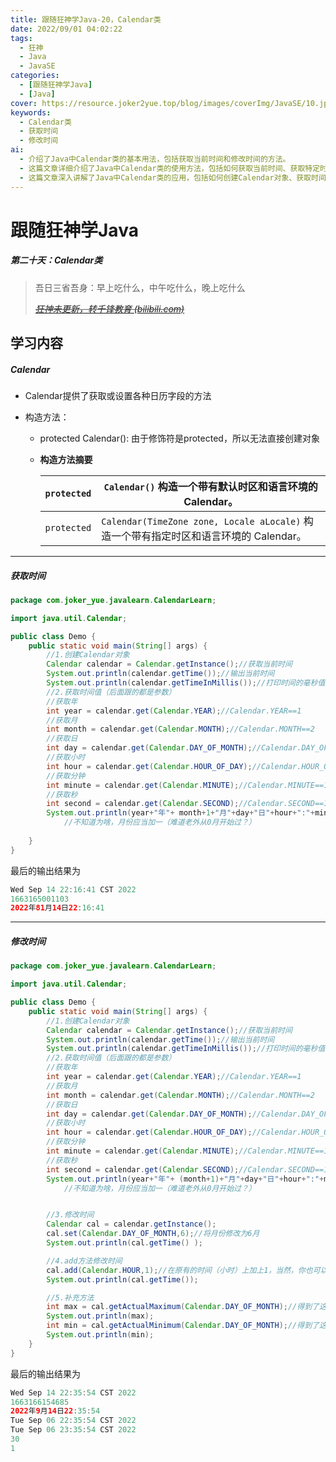 ```yaml
---
title: 跟随狂神学Java-20，Calendar类
date: 2022/09/01 04:02:22
tags:
  - 狂神
  - Java
  - JavaSE
categories:
  - [跟随狂神学Java]
  - [Java]
cover: https://resource.joker2yue.top/blog/images/coverImg/JavaSE/10.jpg
keywords:
  - Calendar类
  - 获取时间
  - 修改时间
ai:
  - 介绍了Java中Calendar类的基本用法，包括获取当前时间和修改时间的方法。
  - 这篇文章详细介绍了Java中Calendar类的使用方法，包括如何获取当前时间、获取特定时间字段的值、修改时间、以及一些补充方法的说明。
  - 这篇文章深入讲解了Java中Calendar类的应用，包括如何创建Calendar对象、获取时间字段的值（如年、月、日、小时等）、修改时间（设置特定时间字段的值、使用add方法进行时间操作）、以及获取某月的最大和最小天数的方法。文章提供了代码示例和详细解释，帮助读者更好地理解和使用Calendar类。
---
```

# 跟随狂神学Java

##### 第二十天：Calendar类

> 吾日三省吾身：早上吃什么，中午吃什么，晚上吃什么
>
> *~~[狂神未更新，转千锋教育 (bilibili.com)](https://www.bilibili.com/video/BV1vt4y197nY?spm_id_from=333.337.search-card.all.click)~~*

## 学习内容

##### Calendar

* Calendar提供了获取或设置各种日历字段的方法

* 构造方法：

  * protected Calendar(): 由于修饰符是protected，所以无法直接创建对象

  * **构造方法摘要**

    | `protected` | `Calendar()`      构造一个带有默认时区和语言环境的 Calendar。 |
    | ----------- | ------------------------------------------------------------ |
    | `protected` | `Calendar(TimeZone zone, Locale aLocale)`      构造一个带有指定时区和语言环境的 Calendar。 |

---

##### 获取时间

~~~~java
package com.joker_yue.javalearn.CalendarLearn;

import java.util.Calendar;

public class Demo {
    public static void main(String[] args) {
        //1.创建Calendar对象
        Calendar calendar = Calendar.getInstance();//获取当前时间
        System.out.println(calendar.getTime());//输出当前时间
        System.out.println(calendar.getTimeInMillis());//打印时间的毫秒值
        //2.获取时间值（后面跟的都是参数）
        //获取年
        int year = calendar.get(Calendar.YEAR);//Calendar.YEAR==1
        //获取月
        int month = calendar.get(Calendar.MONTH);//Calendar.MONTH==2
        //获取日
        int day = calendar.get(Calendar.DAY_OF_MONTH);//Calendar.DAY_OF_MONTH==5
        //获取小时
        int hour = calendar.get(Calendar.HOUR_OF_DAY);//Calendar.HOUR_OF_DAY==11
        //获取分钟
        int minute = calendar.get(Calendar.MINUTE);//Calendar.MINUTE==12
        //获取秒
        int second = calendar.get(Calendar.SECOND);//Calendar.SECOND==13
        System.out.println(year+"年"+ month+1+"月"+day+"日"+hour+":"+minute+":"+second);
            //不知道为啥，月份应当加一（难道老外从0月开始过？）
        
    }
}

~~~~

最后的输出结果为

~~~java
Wed Sep 14 22:16:41 CST 2022
1663165001103
2022年81月14日22:16:41
~~~

---

##### 修改时间

~~~java
package com.joker_yue.javalearn.CalendarLearn;

import java.util.Calendar;

public class Demo {
    public static void main(String[] args) {
        //1.创建Calendar对象
        Calendar calendar = Calendar.getInstance();//获取当前时间
        System.out.println(calendar.getTime());//输出当前时间
        System.out.println(calendar.getTimeInMillis());//打印时间的毫秒值
        //2.获取时间值（后面跟的都是参数）
        //获取年
        int year = calendar.get(Calendar.YEAR);//Calendar.YEAR==1
        //获取月
        int month = calendar.get(Calendar.MONTH);//Calendar.MONTH==2
        //获取日
        int day = calendar.get(Calendar.DAY_OF_MONTH);//Calendar.DAY_OF_MONTH==5
        //获取小时
        int hour = calendar.get(Calendar.HOUR_OF_DAY);//Calendar.HOUR_OF_DAY==11
        //获取分钟
        int minute = calendar.get(Calendar.MINUTE);//Calendar.MINUTE==12
        //获取秒
        int second = calendar.get(Calendar.SECOND);//Calendar.SECOND==13
        System.out.println(year+"年"+ (month+1)+"月"+day+"日"+hour+":"+minute+":"+second);
            //不知道为啥，月份应当加一（难道老外从0月开始过？）


        //3.修改时间
        Calendar cal = calendar.getInstance();
        cal.set(Calendar.DAY_OF_MONTH,6);//将月份修改为6月
        System.out.println(cal.getTime() );

        //4.add方法修改时间
        cal.add(Calendar.HOUR,1);//在原有的时间（小时）上加上1，当然，你也可以输入负数来减去时间
        System.out.println(cal.getTime());

        //5.补充方法
        int max = cal.getActualMaximum(Calendar.DAY_OF_MONTH);//得到了这个月的最大天数
        System.out.println(max);
        int min = cal.getActualMinimum(Calendar.DAY_OF_MONTH);//得到了这个月的最小天数
        System.out.println(min);
    }
}

~~~

最后的输出结果为

~~~java
Wed Sep 14 22:35:54 CST 2022
1663166154685
2022年9月14日22:35:54
Tue Sep 06 22:35:54 CST 2022
Tue Sep 06 23:35:54 CST 2022
30
1
~~~

